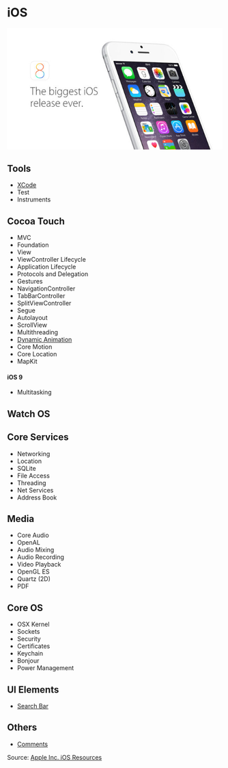 # iOS
![iOS 8](/Images/iOS8Banner.jpeg)

## Tools
* [XCode](/XCode.md)
* Test
* Instruments

## Cocoa Touch
* MVC
* Foundation
* View
* ViewController Lifecycle
* Application Lifecycle
* Protocols and Delegation
* Gestures
* NavigationController
* TabBarController
* SplitViewController
* Segue
* Autolayout
* ScrollView
* Multithreading
* [Dynamic Animation](/DynamicAnimation.md)
* Core Motion
* Core Location
* MapKit

#### iOS 9
* Multitasking

## Watch OS

## Core Services
* Networking
* Location
* SQLite
* File Access
* Threading
* Net Services
* Address Book

## Media
* Core Audio
* OpenAL
* Audio Mixing
* Audio Recording
* Video Playback
* OpenGL ES
* Quartz (2D)
* PDF

## Core OS
* OSX Kernel
* Sockets
* Security
* Certificates
* Keychain
* Bonjour
* Power Management

## UI Elements
* [Search Bar](SwiftProjects/TableAndSearch)

## Others
* [Comments](/Comments.md)

Source: [Apple Inc. iOS Resources](https://developer.apple.com/library/ios/documentation/Miscellaneous/Conceptual/iPhoneOSTechOverview/Introduction/Introduction.html#//apple_ref/doc/uid/TP40007898-CH1-SW1)
